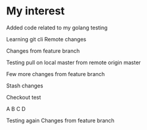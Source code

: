 # My interest
Added code related to my golang testing

Learning git cli
Remote changes

Changes from feature branch

Testing pull on local master from remote origin master

Few more changes from feature branch

Stash changes 

Checkout test

A
B
C
D


Testing again 
Changes from feature branch
